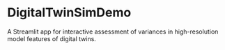# DigitalTwinSimDemo
A Streamlit app for interactive assessment of variances in high-resolution model features of digital twins.

